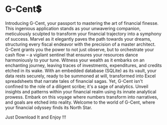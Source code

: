 # G-Cent💲

Introducing G-Cent, your passport to mastering the art of financial finesse. This ingenious application stands as your unwavering companion, meticulously sculpted to transform your financial trajectory into a symphony of success. Marvel as it elegantly paves the path towards your dreams, structuring every fiscal endeavor with the precision of a master architect. G-Cent grants you the power to not just observe, but to orchestrate your cash flow – a vigilant sentinel that ensures your resources dance harmoniously to your tune. Witness your wealth as it embarks on an enchanting journey, leaving traces of investments, expenditures, and credits etched in its wake. With an embedded database (SQLite) as its vault, your data rests securely, ready to be summoned at will, transformed into Excel spreadsheets that narrate tales of financial sagas. Yet, G-Cent isn't confined to the role of a diligent scribe; it's a sage of analytics. Unveil insights and patterns within your financial realm using its innate analytical prowess. Embark on this voyage where numbers transform into narratives, and goals are etched into reality. Welcome to the world of G-Cent, where your financial odyssey finds its North Star.

Just Download It and Enjoy !!!
